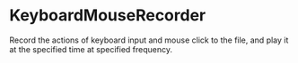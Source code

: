# KeyboardMouseRecorder
Record the actions of keyboard input and mouse click to the file, and play it at the specified time at specified frequency.
